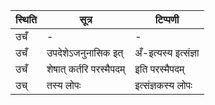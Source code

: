 | स्थिति | सूत्र | टिप्पणी |
| ----- | ------- | ------ |
| उचँ | - | - |
| उचँ | उपदेशेऽजनुनासिक इत् | अँ-इत्यस्य इत्संज्ञा |
| उचँ | शेषात् कर्तरि परस्मैपदम् | इति परस्मैपदम् |
| उच् | तस्य लोपः | इत्संज्ञकस्य लोपः |
